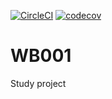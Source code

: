 
[![CircleCI](https://circleci.com/gh/kilg-kory/WB001.svg?style=shield)](https://circleci.com/gh/kilg-kory/WB001)
[![codecov](https://codecov.io/gh/kilg-kory/WB001/branch/master/graph/badge.svg)](https://codecov.io/gh/kilg-kory/WB001)
# WB001
Study project
 
